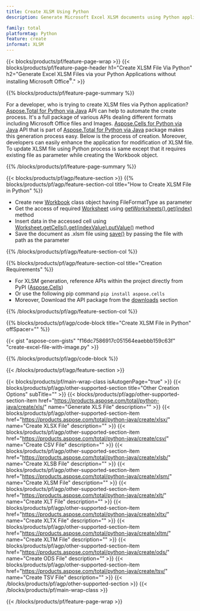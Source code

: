 ```yaml
---
title: Create XLSM Using Python
description: Generate Microsoft Excel XLSM documents using Python applications without using Microsoft Office. 

family: total
platformtag: Python
feature: create
informat: XLSM
---
```

{{< blocks/products/pf/feature-page-wrap >}}
{{< blocks/products/pf/feature-page-header h1="Create XLSM File Via Python" h2="Generate Excel XLSM Files via your Python Applications without installing Microsoft Office<sup>&reg;</sup>." >}}

{{% blocks/products/pf/feature-page-summary %}}

For a developer, who is trying to create XLSM files via  Python application? [Aspose.Total for Python via Java](https://products.aspose.com/total/python-java/) API can help to automate the create process. It's a full package of various APIs dealing different formats including Microsoft Office files and Images. [Aspose.Cells for Python via Java](https://products.aspose.com/cells/python-java/) API that is part of [Aspose.Total for Python via Java](https://products.aspose.com/total/python-java/) package makes this generation process easy. Below is the process of creation. Moreover, developers can easily enhance the application for modification of XLSM file. To update XLSM file using Python process is same except that it requires existing file as parameter while creating the Workbook object.

{{% /blocks/products/pf/feature-page-summary %}}

{{< blocks/products/pf/agp/feature-section >}}
{{% blocks/products/pf/agp/feature-section-col title="How to Create XLSM File in Python" %}}

- Create new [Workbook](https://reference.aspose.com/cells/python/asposecells.api/Workbook) class object having FileFormatType as parameter
- Get the access of required [Worksheet](https://reference.aspose.com/cells/python/asposecells.api/Worksheet) using [getWorksheets().get(index)](https://reference.aspose.com/cells/python/asposecells.api/workbook#Worksheets) method
- Insert data in the accessed cell using [Worksheet.getCells().get(indexValue).putValue()](https://reference.aspose.com/cells/python/asposecells.api/worksheet#Cells) method
- Save the document as .xlsm file using [save()](https://reference.aspose.com/cells/python/asposecells.api/workbook#save(java.lang.String)) by passing the file with path as the parameter

{{% /blocks/products/pf/agp/feature-section-col %}}

{{% blocks/products/pf/agp/feature-section-col title="Creation Requirements" %}}

- For XLSM generation, reference APIs within the project directly from PyPI ([Aspose.Cells](https://pypi.org/project/aspose-cells/))
- Or use the following pip command ```pip install aspose.cells``` 
- Moreover, Download the API package from the [downloads](https://releases.aspose.com/cells/python-java) section 

{{% /blocks/products/pf/agp/feature-section-col %}}

{{% blocks/products/pf/agp/code-block title="Create XLSM File in Python" offSpacer="" %}}

{{< gist "aspose-com-gists" "f16dc7586917c051564eaebbb159c63f" "create-excel-file-with-image.py" >}}

{{% /blocks/products/pf/agp/code-block %}}

{{< /blocks/products/pf/agp/feature-section >}}

{{< blocks/products/pf/main-wrap-class isAutogenPage="true" >}}
{{< blocks/products/pf/agp/other-supported-section title="Other Creation Options" subTitle="" >}}
{{< blocks/products/pf/agp/other-supported-section-item href="https://products.aspose.com/total/python-java/create/xls/" name="Generate XLS File" description="" >}}
{{< blocks/products/pf/agp/other-supported-section-item href="https://products.aspose.com/total/python-java/create/xlsx/" name="Create XLSX File" description="" >}}
{{< blocks/products/pf/agp/other-supported-section-item href="https://products.aspose.com/total/python-java/create/csv/" name="Create CSV File" description="" >}}
{{< blocks/products/pf/agp/other-supported-section-item href="https://products.aspose.com/total/python-java/create/xlsb/" name="Create XLSB File" description="" >}}
{{< blocks/products/pf/agp/other-supported-section-item href="https://products.aspose.com/total/python-java/create/xlsm/" name="Create XLSM File" description="" >}}
{{< blocks/products/pf/agp/other-supported-section-item href="https://products.aspose.com/total/python-java/create/xlt/" name="Create XLT File" description="" >}}
{{< blocks/products/pf/agp/other-supported-section-item href="https://products.aspose.com/total/python-java/create/xltx/" name="Create XLTX File" description="" >}}
{{< blocks/products/pf/agp/other-supported-section-item href="https://products.aspose.com/total/python-java/create/xltm/" name="Create XLTM File" description="" >}}
{{< blocks/products/pf/agp/other-supported-section-item href="https://products.aspose.com/total/python-java/create/ods/" name="Create ODS File" description="" >}}
{{< blocks/products/pf/agp/other-supported-section-item href="https://products.aspose.com/total/python-java/create/tsv/" name="Create TSV File" description="" >}}
{{< /blocks/products/pf/agp/other-supported-section >}}
{{< /blocks/products/pf/main-wrap-class >}}

{{< /blocks/products/pf/feature-page-wrap >}}